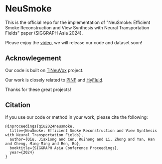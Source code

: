 # NeuSmoke
This is the official repo for the implementation of "NeuSmoke: Efficient Smoke Reconstruction and View Synthesis with Neural Transportation Fields" paper (SIGGRAPH Asia 2024).

Please enjoy the [video](https://drive.google.com/file/d/19loAB8ArgWLY8FGT-JKXmF30lUlpHrQE/view?usp=sharing), we will release our code and dataset soon!

## Acknowlegement
Our code is built on [TiNeuVox]([https://github.com/Totoro97/NeuS](https://github.com/hustvl/TiNeuVox)) project. 

Our work is closely related to [PINF](https://github.com/RachelCmy/pinf_smoke) and [HyFluid](https://github.com/y-zheng18/HyFluid).

Thanks for these great projects!

## Citation 
If you use our code or method in your work, please cite the following:
```
@inproceedings{qiu2024neusmoke,
  title={NeuSmoke: Efficient Smoke Reconstruction and View Synthesis with Neural Transportation Fields},
  author={Qiu, Jiaxiong and Cen, Ruihong and Li, Zhong and Yan, Han and Cheng, Ming-Ming and Ren, Bo},
  booktitle={SIGGRAPH Asia Conference Proceedings},
  year={2024}
}

